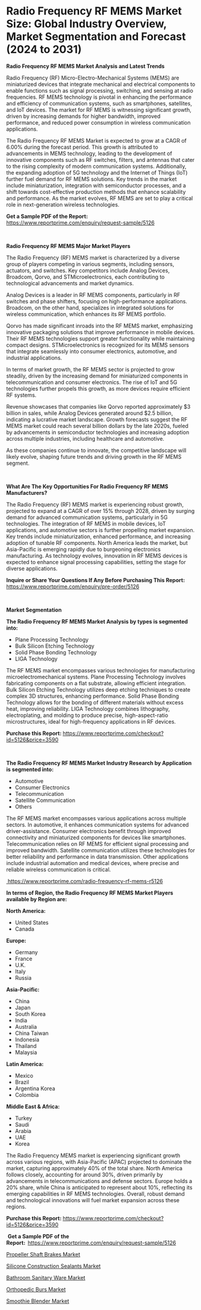 <p><h1>Radio Frequency RF MEMS Market Size: Global Industry Overview, Market Segmentation and Forecast (2024 to 2031)</h1></p><p><strong>Radio Frequency RF MEMS Market Analysis and Latest Trends</strong></p>
<p><p>Radio Frequency (RF) Micro-Electro-Mechanical Systems (MEMS) are miniaturized devices that integrate mechanical and electrical components to enable functions such as signal processing, switching, and sensing at radio frequencies. RF MEMS technology is pivotal in enhancing the performance and efficiency of communication systems, such as smartphones, satellites, and IoT devices. The market for RF MEMS is witnessing significant growth, driven by increasing demands for higher bandwidth, improved performance, and reduced power consumption in wireless communication applications.</p><p>The Radio Frequency RF MEMS Market is expected to grow at a CAGR of 6.00% during the forecast period. This growth is attributed to advancements in MEMS technology, leading to the development of innovative components such as RF switches, filters, and antennas that cater to the rising complexity of modern communication systems. Additionally, the expanding adoption of 5G technology and the Internet of Things (IoT) further fuel demand for RF MEMS solutions. Key trends in the market include miniaturization, integration with semiconductor processes, and a shift towards cost-effective production methods that enhance scalability and performance. As the market evolves, RF MEMS are set to play a critical role in next-generation wireless technologies.</p></p>
<p><strong>Get a Sample PDF of the Report:&nbsp;</strong> <a href="https://www.reportprime.com/enquiry/request-sample/5126">https://www.reportprime.com/enquiry/request-sample/5126</a></p>
<p>&nbsp;</p>
<p><strong>Radio Frequency RF MEMS Major Market Players</strong></p>
<p><p>The Radio Frequency (RF) MEMS market is characterized by a diverse group of players competing in various segments, including sensors, actuators, and switches. Key competitors include Analog Devices, Broadcom, Qorvo, and STMicroelectronics, each contributing to technological advancements and market dynamics.</p><p>Analog Devices is a leader in RF MEMS components, particularly in RF switches and phase shifters, focusing on high-performance applications. Broadcom, on the other hand, specializes in integrated solutions for wireless communication, which enhances its RF MEMS portfolio.</p><p>Qorvo has made significant inroads into the RF MEMS market, emphasizing innovative packaging solutions that improve performance in mobile devices. Their RF MEMS technologies support greater functionality while maintaining compact designs. STMicroelectronics is recognized for its MEMS sensors that integrate seamlessly into consumer electronics, automotive, and industrial applications.</p><p>In terms of market growth, the RF MEMS sector is projected to grow steadily, driven by the increasing demand for miniaturized components in telecommunication and consumer electronics. The rise of IoT and 5G technologies further propels this growth, as more devices require efficient RF systems.</p><p>Revenue showcases that companies like Qorvo reported approximately $3 billion in sales, while Analog Devices generated around $2.5 billion, indicating a lucrative market landscape. Growth forecasts suggest the RF MEMS market could reach several billion dollars by the late 2020s, fueled by advancements in semiconductor technologies and increasing adoption across multiple industries, including healthcare and automotive.</p><p>As these companies continue to innovate, the competitive landscape will likely evolve, shaping future trends and driving growth in the RF MEMS segment.</p></p>
<p>&nbsp;</p>
<p><strong>What Are The Key Opportunities For Radio Frequency RF MEMS Manufacturers?</strong></p>
<p><p>The Radio Frequency (RF) MEMS market is experiencing robust growth, projected to expand at a CAGR of over 15% through 2028, driven by surging demand for advanced communication systems, particularly in 5G technologies. The integration of RF MEMS in mobile devices, IoT applications, and automotive sectors is further propelling market expansion. Key trends include miniaturization, enhanced performance, and increasing adoption of tunable RF components. North America leads the market, but Asia-Pacific is emerging rapidly due to burgeoning electronics manufacturing. As technology evolves, innovation in RF MEMS devices is expected to enhance signal processing capabilities, setting the stage for diverse applications.</p></p>
<p><strong>Inquire or Share Your Questions If Any Before Purchasing This Report:</strong> <a href="https://www.reportprime.com/enquiry/pre-order/5126">https://www.reportprime.com/enquiry/pre-order/5126</a></p>
<p>&nbsp;</p>
<p><strong>Market Segmentation</strong></p>
<p><strong>The Radio Frequency RF MEMS Market Analysis by types is segmented into:</strong></p>
<p><ul><li>Plane Processing Technology</li><li>Bulk Silicon Etching Technology</li><li>Solid Phase Bonding Technology</li><li>LIGA Technology</li></ul></p>
<p><p>The RF MEMS market encompasses various technologies for manufacturing microelectromechanical systems. Plane Processing Technology involves fabricating components on a flat substrate, allowing efficient integration. Bulk Silicon Etching Technology utilizes deep etching techniques to create complex 3D structures, enhancing performance. Solid Phase Bonding Technology allows for the bonding of different materials without excess heat, improving reliability. LIGA Technology combines lithography, electroplating, and molding to produce precise, high-aspect-ratio microstructures, ideal for high-frequency applications in RF devices.</p></p>
<p><strong>Purchase this Report:&nbsp;</strong><a href="https://www.reportprime.com/checkout?id=5126&price=3590">https://www.reportprime.com/checkout?id=5126&price=3590</a></p>
<p>&nbsp;</p>
<p><strong>The Radio Frequency RF MEMS Market Industry Research by Application is segmented into:</strong></p>
<p><ul><li>Automotive</li><li>Consumer Electronics</li><li>Telecommunication</li><li>Satellite Communication</li><li>Others</li></ul></p>
<p><p>The RF MEMS market encompasses various applications across multiple sectors. In automotive, it enhances communication systems for advanced driver-assistance. Consumer electronics benefit through improved connectivity and miniaturized components for devices like smartphones. Telecommunication relies on RF MEMS for efficient signal processing and improved bandwidth. Satellite communication utilizes these technologies for better reliability and performance in data transmission. Other applications include industrial automation and medical devices, where precise and reliable wireless communication is critical.</p></p>
<p><a href="https://www.reportprime.com/radio-frequency-rf-mems-r5126">&nbsp;https://www.reportprime.com/radio-frequency-rf-mems-r5126</a></p>
<p><strong>In terms of Region, the Radio Frequency RF MEMS Market Players available by Region are:</strong></p>
<p>
    <p> <strong> North America: </strong>
        <ul>
            <li>United States</li>
            <li>Canada</li>
        </ul>
        </p> 
    <p> <strong> Europe: </strong>
        <ul>
            <li>Germany</li>
            <li>France</li>
            <li>U.K.</li>
            <li>Italy</li>
            <li>Russia</li>
        </ul>
        </p> 
    <p> <strong> Asia-Pacific: </strong>
        <ul>
            <li>China</li>
            <li>Japan</li>
            <li>South Korea</li>
            <li>India</li>
            <li>Australia</li>
            <li>China Taiwan</li>
            <li>Indonesia</li>
            <li>Thailand</li>
            <li>Malaysia</li>
        </ul>
        </p> 
    <p> <strong> Latin America: </strong>
        <ul>
            <li>Mexico</li>
            <li>Brazil</li>
            <li>Argentina Korea</li>
            <li>Colombia</li>
        </ul>
        </p> 
    <p> <strong> Middle East & Africa: </strong>
        <ul>
            <li>Turkey</li>
            <li>Saudi</li>
            <li>Arabia</li>
            <li>UAE</li>
            <li>Korea</li>
        </ul>
    </p>
    </p>
<p><p>The Radio Frequency MEMS market is experiencing significant growth across various regions, with Asia-Pacific (APAC) projected to dominate the market, capturing approximately 40% of the total share. North America follows closely, accounting for around 30%, driven primarily by advancements in telecommunications and defense sectors. Europe holds a 20% share, while China is anticipated to represent about 10%, reflecting its emerging capabilities in RF MEMS technologies. Overall, robust demand and technological innovations will fuel market expansion across these regions.</p></p>
<p><strong>Purchase this Report: </strong><a href="https://www.reportprime.com/checkout?id=5126&price=3590">https://www.reportprime.com/checkout?id=5126&price=3590</a></p>
<p>&nbsp;<strong>Get a Sample PDF of the Report:&nbsp;&nbsp;</strong><a href="https://www.reportprime.com/enquiry/request-sample/5126">https://www.reportprime.com/enquiry/request-sample/5126</a></p>
<p><strong></strong></p>
<p><p><a href="https://issuu.com/reportprime-2/docs/propeller-shaft-brakes-market-size-_135654e805f3ff">Propeller Shaft Brakes Market</a></p><p><a href="https://www.linkedin.com/pulse/market-leaders-laggards-global-silicone-construction-sealants-vbpee?trackingId=E5qXNRheTNqCryaA8oiydw%3D%3D">Silicone Construction Sealants Market</a></p><p><a href="https://www.linkedin.com/pulse/bathroom-sanitary-ware-market-size-share-trends-analysis-report-etvuf?trackingId=2lYDpvnAQ5ipatwxtTNxlA%3D%3D">Bathroom Sanitary Ware Market</a></p><p><a href="https://issuu.com/reportprime-2/docs/orthopedic-burs-market-size-2030.pp_6ef4c509f21a5f">Orthopedic Burs Market</a></p><p><a href="https://www.linkedin.com/pulse/smoothie-blender-market-global-trends-forecast-2024-2031-mmfce?trackingId=Bc6S5CkSStGXwcj7L09NgQ%3D%3D">Smoothie Blender Market</a></p></p>